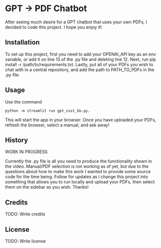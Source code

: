 # GPT -> PDF Chatbot


After seeing much desire for a GPT chatbot that uses your own PDFs, I decided to code this project. I hope you enjoy it!

## Installation

To set up this project, first you need to add your OPENAI_API key as an env variable, or add it on line 13 of the .py file and deleting line 12. Next, run pip install -r /path/to/requirements.txt. Lastly, put all of your PDFs you wish to chat with in a central repository, and add the path to PATH_TO_PDFs in the .py file.


## Usage

Use the command 

    python -m streamlit run gpt_cust_kb.py. 

This will start the app in your browser. Once you have uploaded your PDFs, refresh the browser, select a manual, and ask away!

## History

WORK IN PROGRESS

Currently the .py file is all you need to produce the functionality shown in the video. Manual/PDF selection is not working as of yet, but due to the questions about how to make this work I wanted to provide some source code for the time being. Follow for updates as I change this project into something that allows you to run locally and upload your PDFs, then select them on the sidebar as you wish. Thanks!

## Credits

TODO: Write credits

## License

TODO: Write license
